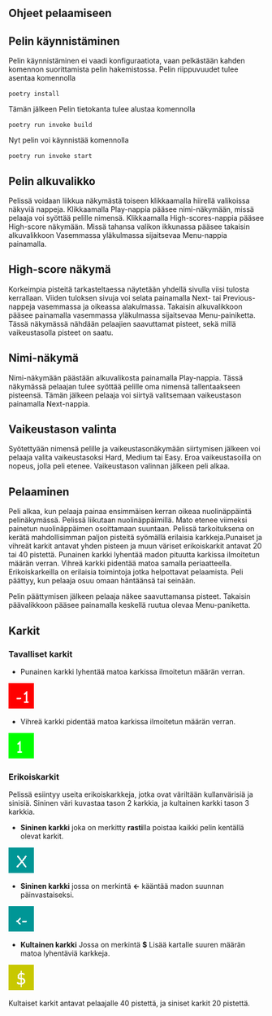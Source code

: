 ## Ohjeet pelaamiseen

## Pelin käynnistäminen
Pelin käynnistäminen ei vaadi konfiguraatiota, vaan pelkästään kahden komennon suorittamista pelin hakemistossa.
Pelin riippuvuudet tulee asentaa komennolla
```
poetry install
```
Tämän jälkeen Pelin tietokanta tulee alustaa komennolla
```
poetry run invoke build
```
Nyt pelin voi käynnistää komennolla
```
poetry run invoke start
```

## Pelin alkuvalikko
Pelissä voidaan liikkua näkymästä toiseen klikkaamalla hiirellä valikoissa näkyviä nappeja. Klikkaamalla Play-nappia pääsee nimi-näkymään, missä pelaaja voi syöttää pelille nimensä. Klikkaamalla High-scores-nappia pääsee High-score näkymään. Missä tahansa valikon ikkunassa pääsee takaisin alkuvalikkoon Vasemmassa yläkulmassa sijaitsevaa Menu-nappia painamalla.

## High-score näkymä
Korkeimpia pisteitä tarkasteltaessa näytetään yhdellä sivulla viisi tulosta kerrallaan. Viiden tuloksen sivuja voi selata painamalla Next- tai Previous-nappeja vasemmassa ja oikeassa alakulmassa. Takaisin alkuvalikkoon pääsee painamalla vasemmassa yläkulmassa sijaitsevaa Menu-painiketta. Tässä näkymässä nähdään pelaajien saavuttamat pisteet, sekä millä vaikeustasolla pisteet on saatu.

## Nimi-näkymä
Nimi-näkymään päästään alkuvalikosta painamalla Play-nappia. Tässä näkymässä pelaajan tulee syöttää pelille oma nimensä tallentaakseen pisteensä. Tämän jälkeen pelaaja voi siirtyä valitsemaan vaikeustason painamalla Next-nappia.

## Vaikeustason valinta
Syötettyään nimensä pelille ja vaikeustasonäkymään siirtymisen jälkeen voi pelaaja valita vaikeustasoksi Hard, Medium tai Easy. Eroa vaikeustasoilla on nopeus, jolla peli etenee. Vaikeustason valinnan jälkeen peli alkaa.

## Pelaaminen
Peli alkaa, kun pelaaja painaa ensimmäisen kerran oikeaa nuolinäppäintä pelinäkymässä. Pelissä liikutaan nuolinäppäimillä. Mato etenee viimeksi painetun nuolinäppäimen osoittamaan suuntaan. Pelissä tarkoituksena on kerätä mahdollisimman paljon pisteitä syömällä erilaisia karkkeja.Punaiset ja vihreät karkit antavat yhden pisteen ja muun väriset erikoiskarkit antavat 20 tai 40 pistettä. Punainen karkki lyhentää madon pituutta karkissa ilmoitetun määrän verran. Vihreä karkki pidentää matoa samalla periaatteella. Erikoiskarkeilla on erilaisia toimintoja jotka helpottavat pelaamista. Peli päättyy, kun pelaaja osuu omaan häntäänsä tai seinään.

Pelin päättymisen jälkeen pelaaja näkee saavuttamansa pisteet. Takaisin päävalikkoon pääsee painamalla keskellä ruutua olevaa Menu-paniketta.

## Karkit

### Tavalliset karkit
- Punainen karkki lyhentää matoa karkissa ilmoitetun määrän verran.

![DefaultTreat](./kuvat/negative_default_treat.png)

- Vihreä karkki pidentää matoa karkissa ilmoitetun määrän verran.

![DefaultTreat](./kuvat/positive_default_treat.png)

### Erikoiskarkit
Pelissä esiintyy useita erikoiskarkkeja, jotka ovat väriltään kullanvärisiä ja sinisiä. Sininen väri kuvastaa tason 2 karkkia, ja kultainen karkki tason 3 karkkia.
- **Sininen karkki** joka on merkitty **rasti**lla poistaa kaikki pelin kentällä olevat karkit.

![PurgeTreat](./kuvat/purge_treat.png)

- **Sininen karkki** jossa on merkintä **<-** kääntää madon suunnan päinvastaiseksi.

![ReverseTreat](./kuvat/reverse_treat.png)

- **Kultainen karkki** Jossa on merkintä **$** Lisää kartalle suuren määrän matoa lyhentäviä karkkeja.

![FloodTreat](./kuvat/flood_treat.png)

Kultaiset karkit antavat pelaajalle 40 pistettä, ja siniset karkit 20 pistettä.



